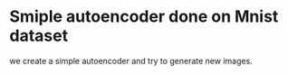 # Smiple autoencoder done on Mnist dataset 

we create a simple autoencoder and try to generate new images.
